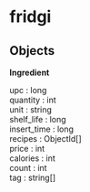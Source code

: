 fridgi
======

Objects
---------
**Ingredient**

upc : long  
quantity : int  
unit : string  
shelf\_life : long  
insert\_time : long  
recipes : ObjectId[]  
price : int  
calories : int  
count : int  
tag : string[]  
